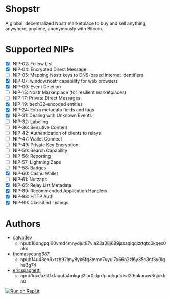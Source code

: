 # Shopstr

A global, decentralized Nostr marketplace to buy and sell anything, anywhere, anytime, anonymously with Bitcoin.

# Supported NIPs

- [x] NIP-02: Follow List
- [x] NIP-04: Encrypted Direct Message
- [ ] NIP-05: Mapping Nostr keys to DNS-based internet identifiers
- [x] NIP-07: window.nostr capability for web browsers
- [x] NIP-09: Event Deletion
- [ ] NIP-15: Nostr Marketplace (for resilient marketplaces)
- [ ] NIP-17: Private Direct Messages
- [x] NIP-19: bech32-encoded entities
- [x] NIP-24: Extra metadata fields and tags
- [x] NIP-31: Dealing with Unknown Events
- [ ] NIP-32: Labeling
- [ ] NIP-36: Sensitive Content
- [ ] NIP-42: Authentication of clients to relays
- [ ] NIP-47: Wallet Connect
- [ ] NIP-49: Private Key Encryption
- [ ] NIP-50: Search Capability
- [ ] NIP-56: Reporting
- [ ] NIP-57: Lightning Zaps
- [ ] NIP-58: Badges
- [x] NIP-60: Cashu Wallet
- [ ] NIP-61: Nutzaps
- [x] NIP-65: Relay List Metadata
- [x] NIP-89: Recommended Application Handlers
- [x] NIP-98: HTTP Auth
- [x] NIP-99: Classified Listings

# Authors

- [calvadev](nostr:npub16dhgpql60vmd4mnydjut87vla23a38j689jssaqlqqlzrtqtd0kqex0nkq)
  - npub16dhgpql60vmd4mnydjut87vla23a38j689jssaqlqqlzrtqtd0kqex0nkq
- [thomasyeung687](nostr:npub14u43en9xrzh92lmy8yk6fq3mme7vyul7x66n2zl6y35c3nt3y0lqhs3g74)
  - npub14u43en9xrzh92lmy8yk6fq3mme7vyul7x66n2zl6y35c3nt3y0lqhs3g74
- [ericspaghetti](nostr:npub1qxda7stfxfauufa4mkgqj2lur0jdpxlpnqhqdctwl2t6akuruw3qjdkkn0)
  - npub1qxda7stfxfauufa4mkgqj2lur0jdpxlpnqhqdctwl2t6akuruw3qjdkkn0

[![Run on Repl.it](https://replit.com/badge/github/calvadev/shopstr)](https://replit.com/new/github/calvadev/shopstr)
